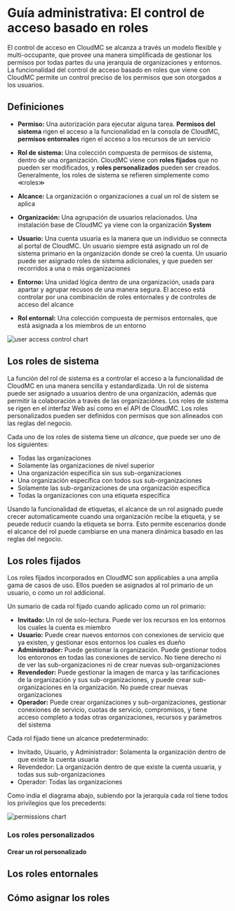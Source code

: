 # Guía administrativa: El control de acceso basado en roles

El control de acceso en CloudMC se alcanza a través un modelo flexible y multi-occupante, que provee una manera simplificada de gestionar los permisos por todas partes du una jerarquía de organizaciones y entornos.  La funcionalidad del control de acceso basado en roles que viene con CloudMC permite un control preciso de los permisos que son otorgados a los usuarios.

## Definiciones
- **Permiso:** Una autorización para ejecutar alguna tarea.  **Permisos del sistema** rigen el acceso a la funcionalidad en la consola de CloudMC, **permisos entornales** rigen el acceso a los recursos de un servicio

- **Rol de sistema:**  Una colección compuesta de permisos de sistema, dentro de una organización.  CloudMC viene con **roles fijados** que no pueden ser modificados, y **roles personalizados** pueden ser creados.  Generalmente, los roles de sistema se refieren simplemente como ≪roles≫

- **Alcance:** La organización o organizaciones a cual un rol de sistem se aplica

- **Organización:** Una agrupación de usuarios relacionados.  Una instalación base de CloudMC ya viene con la organización **System**

- **Usuario:** Una cuenta usuaria es la manera que un individuo se connecta al portal de CloudMC.  Un usuario siempre está asignado un rol de sistema primario en la organización donde se creó la cuenta.  Un usuario puede ser asignado roles de sistema adicionales, y que pueden ser recorridos a una o más organizaciones

- **Entorno:** Una unidad lógica dentro de una organización, usada para apartar y agrupar recusos de una manera segura.  El acceso está controlar por una combinación de roles entornales y de controles de acceso del alcance

- **Rol entornal:** Una colección compuesta de permisos entornales, que está asignada a los miembros de un entorno

![user access control chart](roles_chart-es.png)

## Los roles de sistema
La función del rol de sistema es a controlar el acceso a la funcionalidad de CloudMC en una manera sencilla y estandardizada.  Un rol de sistema puede ser asignado a usuarios dentro de una organización, además que permitir la colaboración a travès de las organizaciónes.  Los roles de sistema se rigen en el interfaz Web así como en el API de CloudMC.  Los roles personalizados pueden ser definidos con permisos que son alineados con las reglas del negocio.

Cada uno de los roles de sistema tiene un *alcance*, que puede ser uno de los siguientes:

- Todas las organizaciones
- Solamente las organizaciones de nivel superior
- Una organización específica sin sus sub-organizaciones
- Una organización específica con todos sus sub-organizaciones
- Solamente las sub-organizaciones de una organización específica
- Todas la organizaciones con una etiqueta específica

Usando la funcionalidad de etiquetas, el alcance de un rol asignado puede crecer automaticamente cuando una organización recibe la etiqueta, y se peuede reducir cuando la etiqueta se borra.  Esto permite escenarios donde el alcance del rol puede cambiarse en una manera dinámica basado en las reglas del negocio.

## Los roles fijados
Los roles fijados incorporados en CloudMC son applicables a una amplia gama de casos de uso.  Ellos pueden se asignados al rol primario de un usuario, o como un rol addicional.

Un sumario de cada rol fijado cuando aplicado como un rol primario:
- **Invitado:**  Un rol de solo-lectura.  Puede ver los recursos en los entornos los cuales la cuenta es miembro
- **Usuario:**  Puede crear nuevos entornos con conexiones de servicio que ya existen, y gestionar esos entornos los cuales es dueño
- **Administrador:**  Puede gestionar la organización.  Puede gestionar todos los entoronos en todas las conexiones de servico.  No tiene derecho ni de ver las sub-organizaciones ni de crear nuevas sub-organizaciones
- **Revendedor:**  Puede gestionar la imagen de marca y las tarificaciones de la organización y sus sub-organizaciones, y puede crear sub-organizaciones en la organización.  No puede crear nuevas organizaciones
- **Operador:**  Puede crear organizaciones y sub-organizaciones, gestionar conexiones de servicio, cuotas de servicio, compromisos, y tiene acceso completo a todas otras organizaciones, recursos y parámetros del sistema

Cada rol fijado tiene un alcance predeterminado:
- Invitado, Usuario, y Administrador:  Solamenta la organización dentro de que existe la cuenta usuaria
- Revendedor:  La organización dentro de que existe la cuenta usuaria, y todas sus sub-organizaciones
- Operador:  Todas las organizaciones

Como india el diagrama abajo, subiendo por la jerarquía cada rol tiene todos los privilegios que los precedents:

![permissions chart](permissions-en.png)

### Los roles personalizados

#### Crear un rol personalizado

## Los roles entornales

## Cómo asignar los roles
